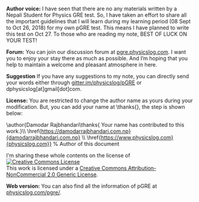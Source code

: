 <b>Author voice:</b> I have seen that there are no any materials written by a Nepali Student for Physics GRE test.
So, I have taken an effort to share all the important guidelines that I will learn during my learning period 
(08 Sept to Oct 26, 2018) for my own pGRE test. This means I have planned to write this test on Oct 27.
To those who are reading my note, BEST OF LUCK ON YOUR TEST!

<b>Forum:</b> You can join our discussion forum at [pgre.physicslog.com](http://pgre.physicslog.com). I want you to enjoy your stay there as much as possible. And I’m hoping that you help to maintain a welcome and pleasant atmosphere in here. 

<b>Suggestion</b> If you have any suggestions to my note, you can directly send your words either through [gitter.im/physicslog/pGRE](https://gitter.im/physicslog/pGRE) or dphysicslog[at]gmail[dot]com.

<b>License:</b> You are restricted to change the author name as yours during your 
modification. But, you can add your name at \thanks{}, the step is shown below:


\author{Damodar Rajbhandari\thanks{ Your name has contributed to this work.}\\\\ \href{https://damodarrajbhandari.com.np}{damodarrajbhandari.com.np} 
\\\\ \href{https://www.physicslog.com}{physicslog.com}} % Author of this document


I'm sharing these whole contents on the license of  
<a rel="license" href="http://creativecommons.org/licenses/by-nc/2.0/"><img alt="Creative Commons License" style="border-width:0" src="https://i.creativecommons.org/l/by-nc/2.0/88x31.png" /></a><br />This work is licensed under a <a rel="license" href="http://creativecommons.org/licenses/by-nc/2.0/">Creative Commons Attribution-NonCommercial 2.0 Generic License</a>.

<b>Web version:</b> You can also find all the information of pGRE at [physicslog.com/pgre/](https://www.physicslog.com/pgre/).
